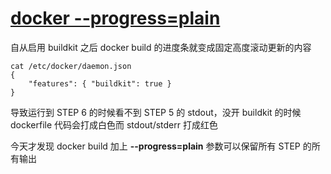 # [docker --progress=plain](/2022/07/docker_build_progress_plain.md)

自从启用 buildkit 之后 docker build 的进度条就变成固定高度滚动更新的内容

```
cat /etc/docker/daemon.json
{
    "features": { "buildkit": true }
}
```

导致运行到 STEP 6 的时候看不到 STEP 5 的 stdout，没开 buildkit 的时候 dockerfile 代码会打成白色而 stdout/stderr 打成红色

今天才发现 docker build 加上 **--progress=plain** 参数可以保留所有 STEP 的所有输出
